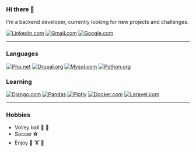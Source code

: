 ### Hi there 👋
I'm a backend developer, currently looking for new projects and challenges.

[![Linkedin.com][Linkedin.com]][linkedin-url]
[![Gmail.com][Gmail.com]][gmail-url]
[![Google.com][Google.com]][google-url]

----------------

### Languages

[![Php.net][Php.net]][php-url]
[![Drupal.org][Drupal.org]][drupal-url]
[![Mysql.com][Mysql.com]][mysql-url]
[![Python.org][Python.org]][Python-url]

### Learning

[![Django.com][Django.com]][django-url]
[![Pandas][Pandas]][Pandas-url]
[![Plotly][Plotly]][Plotly-url]
[![Docker.com][Docker.com]][docker-url]
[![Laravel.com][Laravel.com]][Laravel-url]

----------------

### Hobbies

* Volley ball :volleyball: :handball_person:
* Soccer :soccer:
* Enjoy :pizza: :weight_lifting: :beer:


<!-- MARKDOWN LINKS & IMAGES -->
<!-- https://www.markdownguide.org/basic-syntax/#reference-style-links -->
[Gmail.com]: https://img.shields.io/badge/Gmail-D14836?style=for-the-badge&logo=gmail&logoColor=white
[gmail-url]: mailto:alarcon.juan@correounivalle.edu.co
[Linkedin.com]: https://img.shields.io/badge/LinkedIn-0077B5?style=for-the-badge&logo=linkedin&logoColor=white
[linkedin-url]: https://linkedin.com/in/elbercastillomesa
[Google.com]: https://img.shields.io/static/v1?style=for-the-badge&message=Google&color=4285F4&logo=Google&logoColor=FFFFFF&label=
[google-url]: https://elber-cm.web.app
[Php.net]: https://img.shields.io/badge/PHP-777BB4?style=for-the-badge&logo=php&logoColor=white
[php-url]: https://www.php.net
[Drupal.org]: https://img.shields.io/badge/Drupal-0678BE?style=for-the-badge&logo=drupal&logoColor=white
[drupal-url]: https://www.drupal.org
[Laravel.com]: https://img.shields.io/badge/Laravel-FF2D20?style=for-the-badge&logo=laravel&logoColor=white
[Laravel-url]: https://laravel.com
[Mysql.com]: https://img.shields.io/badge/MySQL-00000F?style=for-the-badge&logo=mysql&logoColor=white
[mysql-url]: https://www.mysql.com
[Docker.com]: https://img.shields.io/badge/Docker-2CA5E0?style=for-the-badge&logo=docker&logoColor=white
[docker-url]: https://www.docker.com
[Python.org]: https://img.shields.io/badge/python-3670A0?style=for-the-badge&logo=python&logoColor=ffdd54
[Python-url]: https://www.python.org/
[Django.com]: https://img.shields.io/badge/Django-092E20?style=for-the-badge&logo=django&logoColor=green
[django-url]: https://www.djangoproject.com
[Pandas]: https://img.shields.io/badge/pandas-%23150458.svg?style=for-the-badge&logo=pandas&logoColor=white
[Pandas-url]: https://pandas.pydata.org
[Plotly]: https://img.shields.io/badge/Plotly-%233F4F75.svg?style=for-the-badge&logo=plotly&logoColor=white
[Plotly-url]: https://plotly.com/
